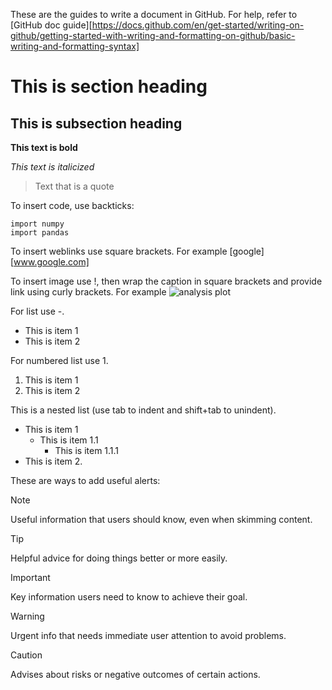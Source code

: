 These are the guides to write a document in GitHub. For help, refer to [GitHub doc guide][https://docs.github.com/en/get-started/writing-on-github/getting-started-with-writing-and-formatting-on-github/basic-writing-and-formatting-syntax]

# This is section heading

## This is subsection heading

**This text is bold**

_This text is italicized_

> Text that is a quote

To insert code, use backticks:
```
import numpy
import pandas
```

To insert weblinks use square brackets. For example [google][www.google.com]

To insert image use !, then wrap the caption in square brackets and provide link using curly brackets. For example ![analysis plot](test/kdeplot.png)

For list use -.
- This is item 1
- This is item 2

For numbered list use 1.
1. This is item 1
2. This is item 2

This is a nested list (use tab to indent and shift+tab to unindent). 
- This is item 1
  - This is item 1.1
    - This is item 1.1.1
- This is item 2.

These are ways to add useful alerts:
> [!NOTE]
> Useful information that users should know, even when skimming content.

> [!TIP]
> Helpful advice for doing things better or more easily.

> [!IMPORTANT]
> Key information users need to know to achieve their goal.

> [!WARNING]
> Urgent info that needs immediate user attention to avoid problems.

> [!CAUTION]
> Advises about risks or negative outcomes of certain actions.

